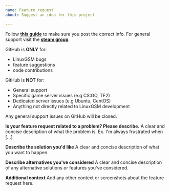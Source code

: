 ```yaml
---
name: Feature request
about: Suggest an idea for this project

---
```


Follow **[this guide](https://linuxgsm.com/support/#guide)** to make sure you post the correct info.
For general support visit the **[steam group](https://linuxgsm.com/steam)**.

GitHub is **ONLY** for:
* LinuxGSM bugs
* feature suggestions
* code contributions

GitHub is **NOT** for:
* General support
* Specific game server issues (e.g CS:GO, TF2)
* Dedicated server issues (e.g Ubuntu, CentOS)
* Anything not directly related to LinuxGSM development

Any general support issues on GitHub will be closed.

**Is your feature request related to a problem? Please describe.**
A clear and concise description of what the problem is. Ex. I'm always frustrated when [...]

**Describe the solution you'd like**
A clear and concise description of what you want to happen.

**Describe alternatives you've considered**
A clear and concise description of any alternative solutions or features you've considered.

**Additional context**
Add any other context or screenshots about the feature request here.
